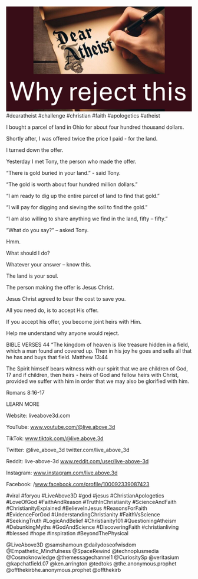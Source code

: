 ![Video cover image](../cover.jpg "cover photo")
#dearatheist #challenge #christian #faith #apologetics #atheist

I bought a parcel of land in Ohio for about four hundred thousand dollars.

Shortly after, I was offered twice the price I paid - for the land.

I turned down the offer.

Yesterday I met Tony, the person who made the offer.

“There is gold buried in your land.” - said Tony.

“The gold is worth about four hundred million dollars.”

“I am ready to dig up the entire parcel of land to find that gold.”

“I will pay for digging and sieving the soil to find the gold.”

“I am also willing to share anything we find in the land, fifty – fifty.”

“What do you say?” – asked Tony.

Hmm.

What should I do?

Whatever your answer – know this.

The land is your soul.

The person making the offer is Jesus Christ.

Jesus Christ agreed to bear the cost to save you.

All you need do, is to accept His offer.

If you accept his offer, you become joint heirs with Him.

Help me understand why anyone would reject.

BIBLE VERSES
44 “The kingdom of heaven is like treasure hidden in a field, which a man found and covered up. Then in his joy he goes and sells all that he has and buys that field.
Matthew 13:44

The Spirit himself bears witness with our spirit that we are children of God, 17 and if children, then heirs - heirs of God and fellow heirs with Christ, provided we suffer with him in order that we may also be glorified with him.

Romans 8:16-17

LEARN MORE

Website: liveabove3d.com

YouTube: www.youtube.com/@live.above.3d

TikTok: www.tiktok.com/@live.above.3d

Twitter: @live_above_3d twitter.com/live_above_3d

Reddit: live-above-3d www.reddit.com/user/live-above-3d

Instagram: www.instagram.com/live.above.3d

Facebook: /www.facebook.com/profile/100092339087423

#viral #foryou #LiveAbove3D #god #jesus #ChristianApologetics #LoveOfGod #FaithAndReason #TruthInChristianity #ScienceAndFaith #ChristianityExplained #BelieveInJesus #ReasonsForFaith #EvidenceForGod #UnderstandingChristianity #FaithVsScience #SeekingTruth #LogicAndBelief #Christianity101 #QuestioningAtheism #DebunkingMyths #GodAndScience #DiscoveringFaith #christianliving #blessed #hope #inspiration #BeyondThePhysical

@LiveAbove3D @samshamoun @dailydoseofwisdom @Empathetic_Mindfulness @SpaceRewind @technoplusmedia @Cosmoknowledge @themessagechannel1 @CuriositySp @veritasium @kapchatfield.07 @ken.arrington @tedtoks @the.anonymous.prophet @offthekirbhe.anonymous.prophet @offthekirb